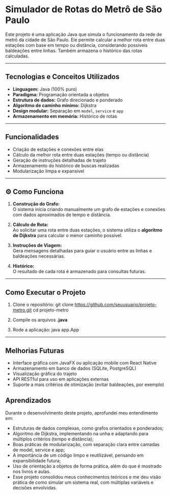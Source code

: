 #  Simulador de Rotas do Metrô de São Paulo

Este projeto é uma aplicação Java que simula o funcionamento da rede de metrô da cidade de São Paulo. Ele permite calcular a melhor rota entre duas estações com base em tempo ou distância, considerando possíveis baldeações entre linhas. Também armazena o histórico das rotas calculadas.

---

## Tecnologias e Conceitos Utilizados

- **Linguagem:** Java (100% puro)
- **Paradigma:** Programação orientada a objetos
- **Estrutura de dados:** Grafo direcionado e ponderado
- **Algoritmo de caminho mínimo:** Dijkstra
- **Design modular:** Separação em `model`, `service` e `app`
- **Armazenamento em memória:** Histórico de rotas

---

## Funcionalidades

- Criação de estações e conexões entre elas
- Cálculo da melhor rota entre duas estações (tempo ou distância)
- Geração de instruções detalhadas de trajeto
- Armazenamento do histórico de buscas realizadas
- Modularização limpa e expansível

---

## ⚙️ Como Funciona

1. **Construção do Grafo:**  
   O sistema inicia criando manualmente um grafo de estações e conexões com dados aproximados de tempo e distância.

2. **Cálculo de Rota:**  
   Ao solicitar uma rota entre duas estações, o sistema utiliza o **algoritmo de Dijkstra** para calcular o menor caminho possível.

3. **Instruções de Viagem:**  
   Gera mensagens detalhadas para guiar o usuário entre as linhas e baldeações necessárias.

4. **Histórico:**  
   O resultado de cada rota é armazenado para consultas futuras.

---

## Como Executar o Projeto

1. Clone o repositório:
   git clone https://github.com/seuusuario/projeto-metro.git
   cd projeto-metro
   
2. Compile os arquivos **.java**
   
3. Rode a aplicação:
   java app.App

---

## Melhorias Futuras

- Interface gráfica com JavaFX ou aplicação mobile com React Native
- Armazenamento em banco de dados (SQLite, PostgreSQL)
- Visualização gráfica do trajeto
- API RESTful para uso em aplicações externas
- Suporte a mais critérios de otimização (evitar baldeações, por exemplo)

## Aprendizados
Durante o desenvolvimento deste projeto, aprofundei meu entendimento em:

- Estruturas de dados complexas, como grafos orientados e ponderados;
- Algoritmo de Dijkstra, implementando na unha e adaptando para múltiplos critérios (tempo e distância);
- Boas práticas de modularização, com separação clara entre camadas de model, service e app;
- A importância de um código limpo e reutilizável, pensando em expansibilidade futura;
- Uso de orientação a objetos de forma prática, além do que é mostrado nos livros e aulas.
- Esse projeto consolidou meus conhecimentos teóricos e me deu visão prática de como simular um sistema real, com múltiplas variáveis e decisões envolvidas.
